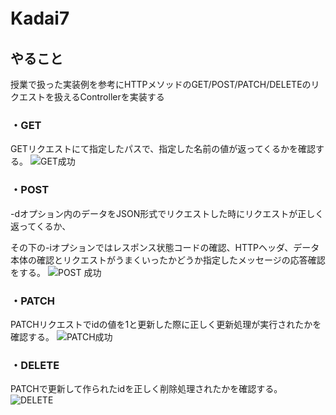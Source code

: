 # Kadai7　　
## やること  
授業で扱った実装例を参考にHTTPメソッドのGET/POST/PATCH/DELETEのリクエストを扱えるControllerを実装する  

### ・GET  
GETリクエストにて指定したパスで、指定した名前の値が返ってくるかを確認する。
![GET成功](https://user-images.githubusercontent.com/121325913/223707417-7de466f7-1915-402d-8d5a-c0990782576a.png)  

### ・POST  
-dオプション内のデータをJSON形式でリクエストした時にリクエストが正しく返ってくるか、

その下の-iオプションではレスポンス状態コードの確認、HTTPヘッダ、データ本体の確認とリクエストがうまくいったかどうか指定したメッセージの応答確認をする。
![POST 成功](https://user-images.githubusercontent.com/121325913/223707475-3559e27c-450f-4159-be33-3f15b0c7644a.png)  

### ・PATCH  
PATCHリクエストでidの値を1と更新した際に正しく更新処理が実行されたかを確認する。
![PATCH成功](https://user-images.githubusercontent.com/121325913/223707587-140ec1e0-a0c3-495f-8b97-9ff03b95549e.png)  

### ・DELETE  
PATCHで更新して作られたidを正しく削除処理されたかを確認する。
![DELETE](https://user-images.githubusercontent.com/121325913/223707637-78783d6c-a6f4-4145-b5eb-f768f43ac61d.png)

